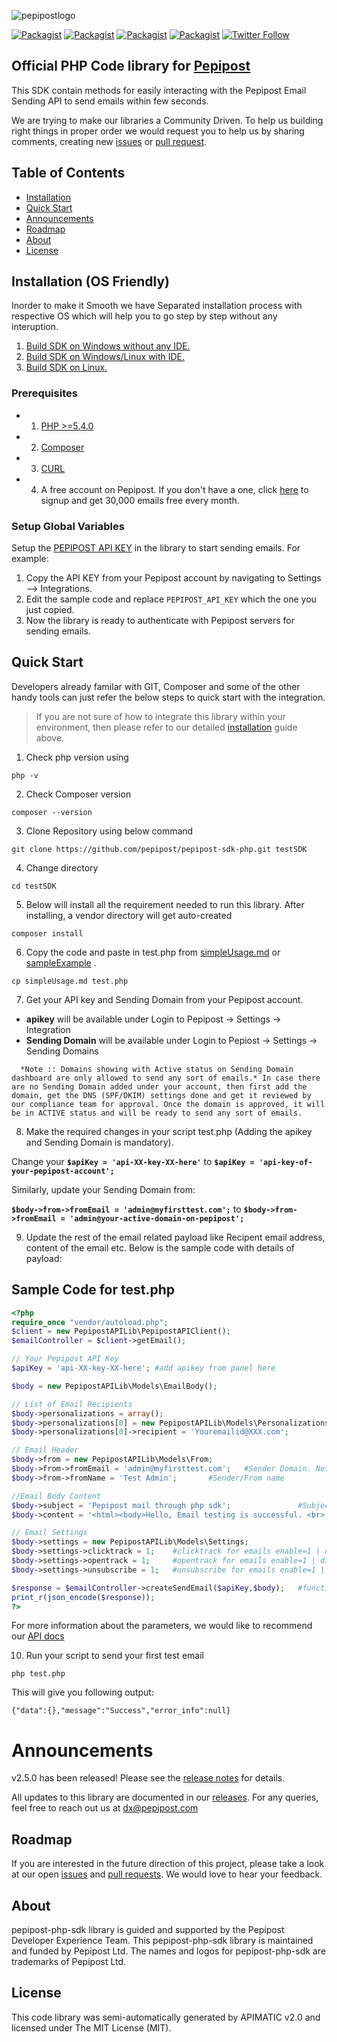![pepipostlogo](https://pepipost.com/assets/img/pepipost-footLogo.png)

[![Packagist](https://img.shields.io/packagist/php-v/pepipost/pepipost-sdk-php.svg?style=flat-square)](https://packagist.org/packages/pepipost/pepipost-sdk-php)
[![Packagist](https://img.shields.io/packagist/dt/pepipost/pepipost-sdk-php.svg?style=flat-square)](https://packagist.org/packages/pepipost/pepipost-sdk-php)
[![Packagist](https://img.shields.io/github/contributors/pepipost/pepipost-sdk-php.svg)](https://github.com/pepipost)
[![Packagist](https://img.shields.io/packagist/l/pepipost/pepipost-sdk-php.svg)](https://packagist.org/packages/pepipost/pepipost-sdk-php)
[![Twitter Follow](https://img.shields.io/twitter/follow/pepi_post.svg?style=social&label=Follow)](https://twitter.com/pepi_post)

## Official PHP Code library for [Pepipost](http://www.pepipost.com/?utm_campaign=GitHubSDK&utm_medium=GithubSDK&utm_source=GithubSDK)
This SDK contain methods for easily interacting with the Pepipost Email Sending API to send emails within few seconds.
 
We are trying to make our libraries a Community Driven. To help us building right things in proper order we would request you to help us by sharing comments, creating new [issues](https://github.com/pepipost/pepipost-sdk-php/issues) or [pull request](https://github.com/pepipost/pepipost-sdk-php/pulls).

## Table of Contents
* [Installation](#installation)
* [Quick Start](#quickstart)
* [Announcements](#announcements)
* [Roadmap](#roadmap)
* [About](#about)
* [License](#license)

<a name="installation"></a>
## Installation (OS Friendly)

Inorder to make it Smooth we have Separated installation process with respective OS which will help you to go step by step without any interuption.

1. [Build SDK on Windows without any IDE.](https://github.com/pepipost/pepipost-sdk-php/blob/master/windows-Installation-1.md)
2. [Build SDK on Windows/Linux with IDE.](https://github.com/pepipost/pepipost-sdk-php/blob/master/windows-installation-2.md)
3. [Build SDK on Linux.](https://github.com/pepipost/pepipost-sdk-php/blob/master/linux-installation.md)

### Prerequisites
* 1. [PHP >=5.4.0](http://php.net/manual/en/install.php)
* 2. [Composer](https://getcomposer.org/download/)
* 3. [CURL](https://curl.haxx.se/)
* 4. A free account on Pepipost. If you don't have a one, click [here](https://app.pepipost.com/index.php/signup/registeruser?utm_campaign=GitHubSDK&utm_medium=GithubSDK&utm_source=GithubSDK) to signup and get 30,000 emails free every month.

### Setup Global Variables

Setup the [PEPIPOST API KEY](https://app.pepipost.com/app/settings/integration) in the library to start sending emails. For example:

1. Copy the API KEY from your Pepipost account by navigating to Settings --> Integrations.
2. Edit the sample code and replace `PEPIPOST_API_KEY` which the one you just copied.
3. Now the library is ready to authenticate with Pepipost servers for sending emails.

<a name="quickstart"></a>
## Quick Start

Developers already familar with GIT, Composer and some of the other handy tools can just refer the below steps to quick start with the integration. 

> If you are not sure of how to integrate this library within your environment, then please refer to our detailed [installation](#installation) guide above.

1. Check php version using 
 
  ```php -v```
 
2. Check Composer version 
  
  ```composer --version```
 
3. Clone Repository using below command
 
  ```git clone https://github.com/pepipost/pepipost-sdk-php.git testSDK```
 
4. Change directory 
 
  ```cd testSDK```
 
5.  Below will install all the requirement needed to run this library. After installing, a vendor directory will get auto-created
 
  ```composer install```
 
6. Copy the code and paste in test.php from [simpleUsage.md](https://github.com/pepipost/pepipost-sdk-php/blob/master/simpleUsage.md) or [sampleExample](https://github.com/pepipost/pepipost-sdk-php#sample-code-for-testphp) .
 
  ```cp simpleUsage.md test.php```
  
7. Get your API key and Sending Domain from your Pepipost account. 
  
  * **apikey** will be available under Login to Pepipost -> Settings -> Integration  
  * **Sending Domain** will be available under Login to Pepiost -> Settings -> Sending Domains 

```
  *Note :: Domains showing with Active status on Sending Domain dashboard are only allowed to send any sort of emails.* In case there are no Sending Domain added under your account, then first add the domain, get the DNS (SPF/DKIM) settings done and get it reviewed by our compliance team for approval. Once the domain is approved, it will be in ACTIVE status and will be ready to send any sort of emails. 
```

8. Make the required changes in your script test.php (Adding the apikey and Sending Domain is mandatory).
 
 Change your **```$apiKey = 'api-XX-key-XX-here'```** to **```$apiKey = 'api-key-of-your-pepipost-account';```**
 
 Similarly, update your Sending Domain from:
 
 **```$body->from->fromEmail = 'admin@myfirsttest.com';```** to **```$body->from->fromEmail = 'admin@your-active-domain-on-pepipost';```**

9. Update the rest of the email related payload like Recipent email address, content of the email etc. Below is the sample code with details of payload:


## Sample Code for test.php

```php
<?php
require_once "vendor/autoload.php";
$client = new PepipostAPILib\PepipostAPIClient();
$emailController = $client->getEmail();

// Your Pepipost API Key
$apiKey = 'api-XX-key-XX-here'; #add apikey from panel here

$body = new PepipostAPILib\Models\EmailBody();

// List of Email Recipients
$body->personalizations = array();
$body->personalizations[0] = new PepipostAPILib\Models\Personalizations;
$body->personalizations[0]->recipient = 'Youremailid@XXX.com';               #To/Recipient email address

// Email Header
$body->from = new PepipostAPILib\Models\From;
$body->from->fromEmail = 'admin@myfirsttest.com';   #Sender Domain. Note: The sender domain should be verified and active under your Pepipost account.
$body->from->fromName = 'Test Admin';       #Sender/From name

//Email Body Content
$body->subject = 'Pepipost mail through php sdk';               #Subject of email
$body->content = '<html><body>Hello, Email testing is successful. <br> Hope you enjoyed this integration. <br></html>'; #HTML content which need to be send in the mail body

// Email Settings
$body->settings = new PepipostAPILib\Models\Settings;
$body->settings->clicktrack = 1;    #clicktrack for emails enable=1 | disable=0
$body->settings->opentrack = 1;     #opentrack for emails enable=1 | disable=0
$body->settings->unsubscribe = 1;   #unsubscribe for emails enable=1 | disable=0

$response = $emailController->createSendEmail($apiKey,$body);   #function sends email
print_r(json_encode($response));
?>
```

For more information about the parameters, we would like to recommend our [API docs](https://developers.pepipost.com/email-api/sendEmail)

10. Run your script to send your first test email

 ```php test.php```
  
   This will give you following output:
   
 ```{"data":{},"message":"Success","error_info":null} ```

<a name="announcements"></a>
# Announcements

v2.5.0 has been released! Please see the [release notes](https://github.com/pepipost/pepipost-sdk-php/releases/tag/v2.5.0) for details.

All updates to this library are documented in our [releases](https://github.com/pepipost/pepipost-sdk-php/releases). For any queries, feel free to reach out us at dx@pepipost.com

<a name="roadmap"></a>
## Roadmap

If you are interested in the future direction of this project, please take a look at our open [issues](https://github.com/pepipost/pepipost-sdk-php/issues) and [pull requests](https://github.com/pepipost/pepipost-sdk-php/pulls). We would love to hear your feedback.

<a name="about"></a>
## About
pepipost-php-sdk library is guided and supported by the Pepipost Developer Experience Team.
This pepipost-php-sdk library is maintained and funded by Pepipost Ltd. The names and logos for pepipost-php-sdk are trademarks of Pepipost Ltd.

<a name="license"></a>
## License
This code library was semi-automatically generated by APIMATIC v2.0 and licensed under The MIT License (MIT). 
